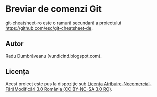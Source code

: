 Breviar de comenzi Git
=====================================================

git-cheatsheet-ro este o ramură secundară a proiectului https://github.com/esc/git-cheatsheet-de.

Autor
-----

Radu Dumbrăveanu (vundicind.blogspot.com).


Licența
-------

Acest proiect este pus la dispoziţie sub [Licența Atribuire-Necomercial-FărăModificări 3.0 România (CC BY-NC-SA 3.0 RO)](
http://creativecommons.org/licenses/by-nc-sa/3.0/ro/).
